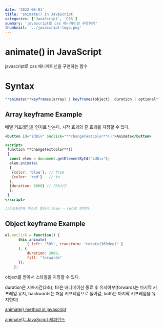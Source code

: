 ```yaml
---
date: '2022-06-01'
title: 'animate() in JavaScript'
categories: ['JavaScript', 'CSS']
summary: 'javascript로 css 애니메이션 구현하기'
thumbnail: '../javascript-logo.png'
---
```


# animate() in JavaScript

javascript로 css 애니메이션을 구현하는 함수

# Syntax

```jsx
**animate(**keyframes(array) | keyframes(object), duration | optional**)**
```

## Array keyframe Example

배열 키프레임을 인자로 받는다. 시작 효과와 끝 효과를 지정할 수 있다.

```jsx
<button id="idDiv" onclick="**changeTextcolor**()">Animate</button>

<script>
 function **changeTextcolor**()
 {
  const elem = document.getElementById("idDiv");
  elem.animate(
  [
   {color: 'blue'}, // from 
   {color: 'red'}   // to
  ],
  {duration: 5000} // 지속시간
  );
 }
</script>

//5초동안에 텍스트 컬러가 blue ⇒ red로 변한다.
```

## Object keyframe Example

```jsx
el.onclick = function() {
      this.animate(
          { left: "50%", transform: "rotate(360deg)" }
      ], {
          duration: 2000,
          fill: "forwards"
      });         
    };
```

object를 받아서 스타일을 지정할 수 있다.

duration은 지속시간(2초), fill은 애니메이션 종료 후 유지여부(forwards는 마지막 키프레임 유지, backwards는 처음 키프레임으로 돌아감, both는 마지막 키프레임을 유지한다)

[animate() method in javascript](https://tutorialcodeplay.com/javascript/animate-in-javascript.html)

[animate()::JavaScript 레퍼런스](http://www.devdic.com/javascript/refer/dom/method:1585/animate())